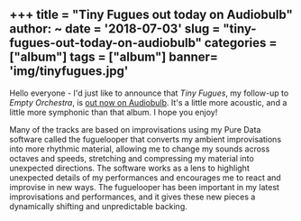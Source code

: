 +++
title = "Tiny Fugues out today on Audiobulb"
author: ~
date = '2018-07-03'
slug = "tiny-fugues-out-today-on-audiobulb"
categories = ["album"]
tags = ["album"]
banner= 'img/tinyfugues.jpg'
---

Hello everyone - I'd just like to announce that *Tiny Fugues*, my follow-up to *Empty Orchestra*, is [out now on Audiobulb](http://www.audiobulb.com/albums/AB078/AB078.htm). It's a little more acoustic, and a little more symphonic than that album. I hope you enjoy!

Many of the tracks are based on improvisations using my Pure Data software called the fuguelooper that converts my ambient improvisations into more rhythmic material, allowing me to change my sounds across octaves and speeds, stretching and compressing my material into unexpected directions. The software works as a lens to highlight unexpected details of my performances and encourages me to react and improvise in new ways. The fuguelooper has been important in my latest improvisations and performances, and it gives
these new pieces a dynamically shifting and unpredictable backing.
